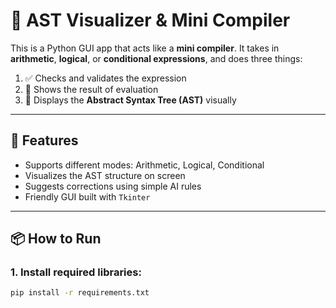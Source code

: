 # 🧠 AST Visualizer & Mini Compiler

This is a Python GUI app that acts like a **mini compiler**. It takes in **arithmetic**, **logical**, or **conditional expressions**, and does three things:

1. ✅ Checks and validates the expression  
2. 🔎 Shows the result of evaluation  
3. 🌳 Displays the **Abstract Syntax Tree (AST)** visually

---

## 🚀 Features

- Supports different modes: Arithmetic, Logical, Conditional
- Visualizes the AST structure on screen
- Suggests corrections using simple AI rules
- Friendly GUI built with `Tkinter`

---

## 📦 How to Run

### 1. Install required libraries:
```bash
pip install -r requirements.txt
